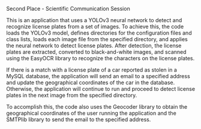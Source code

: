 Second Place - Scientific Communication Session

This is an application that uses a YOLOv3 neural network to detect and recognize license plates from a set of images. To achieve this, the code loads the YOLOv3 model, defines directories for the configuration files and class lists, loads each image file from the specified directory, and applies the neural network to detect license plates. After detection, the license plates are extracted, converted to black-and-white images, and scanned using the EasyOCR library to recognize the characters on the license plates.

If there is a match with a license plate of a car reported as stolen in a MySQL database, the application will send an email to a specified address and update the geographical coordinates of the car in the database. Otherwise, the application will continue to run and proceed to detect license plates in the next image from the specified directory.

To accomplish this, the code also uses the Geocoder library to obtain the geographical coordinates of the user running the application and the SMTPlib library to send the email to the specified address.

